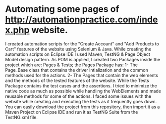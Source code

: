 # Automating some pages of http://automationpractice.com/index.php website.
I created automation scripts for the "Create Account" and "Add Products to Cart" features of the website using Selenium & Java.
While creating the automation scripts on Eclipse IDE I used Maven, TestNG & Page Object Model design pattern.
As POM is applied, I created two Packages inside the project which are: Pages & Tests; the Pages Package has: 1- The Page_Base class that contains the driver intialization and the common methods used for the actions. 2- The Pages that contain the web elements and the methods of the tested features of the website. While the Tests Package contains the test cases and the assertions. 
I tried to minimize the native code as much as possible while handling the WebElements and made reusable methods for some of the actions.
I faced some issues with the website while creating and executing the tests as it frequently goes down.
You can easily download the project from this repository, then import it as a Maven Project on Eclipse IDE and run it as TestNG Suite from the TestNG.xml file.
